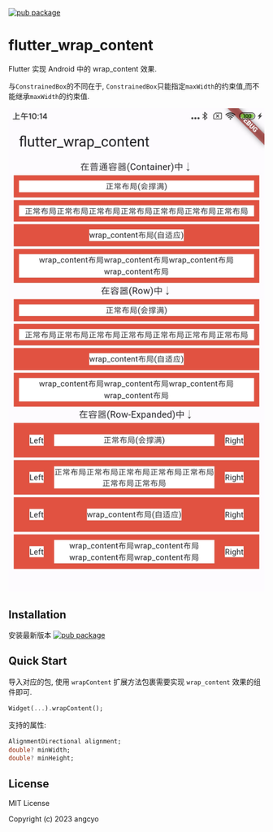 [![pub package](https://img.shields.io/pub/v/flutter_wrap_content.svg)](https://pub.dev/packages/flutter_wrap_content)

# flutter_wrap_content

Flutter 实现 Android 中的 wrap_content 效果.

与`ConstrainedBox`的不同在于, `ConstrainedBox`只能指定`maxWidth`的约束值,而不能继承`maxWidth`的约束值.

![screenshot](png/png.png)

## Installation

安装最新版本 [![pub package](https://img.shields.io/pub/v/flutter_wrap_content.svg)](https://pub.dev/packages/flutter_wrap_content/install)

## Quick Start

导入对应的包, 使用 `wrapContent` 扩展方法包裹需要实现 `wrap_content` 效果的组件即可.

```dart
Widget(...).wrapContent();
```

支持的属性:

```dart
AlignmentDirectional alignment;
double? minWidth;
double? minHeight;
```

## License

MIT License

Copyright (c) 2023 angcyo